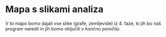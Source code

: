 # Mapa s slikami analiza

V to mapo bomo dajali vse slike (grafe, zemljevide) iz 4. faze, ki jih bo naš program
naredil in jih bomo vključili v končno poročilo.
